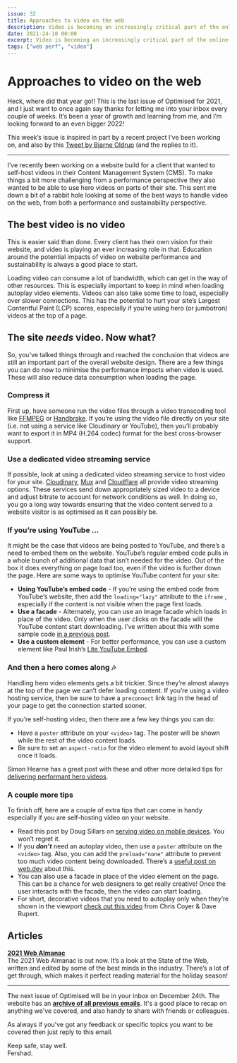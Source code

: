 ```yaml
---
issue: 32
title: Approaches to video on the web
description: Video is becoming an increasingly critical part of the online experience. So how can you include video on a web page without hurting Core Web Vitals, performance or digital sustainability?
date: 2021-24-10 00:00
excerpt: Video is becoming an increasingly critical part of the online experience. So how can you include video on a web page without hurting Core Web Vitals, performance or digital sustainability?
tags: ["web perf", "video"]
---
```


# Approaches to video on the web

Heck, where did that year go!! This is the last issue of Optimised for 2021, and I just want to once again say thanks for letting me into your inbox every couple of weeks. It’s been a year of growth and learning from me, and I’m looking forward to an even bigger 2022!

This week’s issue is inspired in part by a recent project I’ve been working on, and also by this [Tweet by Bjarne Oldrup](https://twitter.com/BjarneOldrup/status/1471043738227122178) (and the replies to it).

***

I’ve recently been working on a website build for a client that wanted to self-host videos in their Content Management System (CMS). To make things a bit more challenging from a performance perspective they also wanted to be able to use hero videos on parts of their site. This sent me down a bit of a rabbit hole looking at some of the best ways to handle video on the web, from both a performance and sustainability perspective.

## The best video is no video

This is easier said than done. Every client has their own vision for their website, and video is playing an ever increasing role in that. Education around the potential impacts of video on website performance and sustainability is always a good place to start. 

Loading video can consume a lot of bandwidth, which can get in the way of other resources. This is especially important to keep in mind when loading autoplay video elements. Videos can also take some time to load, especially over slower connections. This has the potential to hurt your site’s Largest Contentful Paint (LCP) scores, especially if you’re using hero (or jumbotron) videos at the top of a page.

## The site *needs* video. Now what?

So, you’ve talked things through and reached the conclusion that videos are still an important part of the overall website design. There are a few things you can do now to minimise the performance impacts when video is used. These will also reduce data consumption when loading the  page.

### Compress it

First up, have someone run the video files through a video transcoding tool like [FFMPEG](https://ffmpeg.org/) or [Handbrake](https://handbrake.fr/). If you’re using the video file directly on your site (i.e. not using a service like Cloudinary or YouTube), then you’ll probably want to export it in MP4 (H.264 codec) format for the best cross-browser support.

### Use a dedicated video streaming service

If possible, look at using a dedicated video streaming service to host video for your site. [Cloudinary](https://cloudinary.com/invites/lpov9zyyucivvxsnalc5/dyg8fkjzrzhfeiqce9nl), [Mux](https://mux.com/) and [Cloudflare](https://developers.cloudflare.com/stream/) all provide video streaming options. These services send down appropriately sized video to a device and adjust bitrate to account for network conditions as well. In doing so, you go a long way towards ensuring that the video content served to a website visitor is as optimised as it can possibly be.

### If you’re using YouTube ...

It might be the case that videos are being posted to YouTube, and there’s a need to embed them on the website. YouTube’s regular embed code pulls in a whole bunch of additional data that isn’t needed for the video. Out of the box it does everything on page load too, even if the video is further down the page. Here are some ways to optimise YouTube content for your site:

- **Using YouTube’s embed code** - If you’re using the embed code from YouTube’s website, then add the `loading="lazy"` attribute to the `iframe` , especially if the content is not visible when the page first loads.
- **Use a facade** - Alternately, you can use an image facade which loads in place of the video. Only when the user clicks on the facade will the YouTube content start downloading. I’ve written about this with some sample code [in a previous post](https://fershad.com/writing/optimising-embedded-content#youtube).
- **Use a custom element** - For better performance, you can use a custom element like Paul Irish’s [Lite YouTube Embed](https://github.com/paulirish/lite-youtube-embed).

### And then a hero comes along 🎶

Handling hero video elements gets a bit trickier. Since they’re almost always at the top of the page we can’t defer loading content. If you’re using a video hosting service, then be sure to have a `preconnect` link tag in the head of your page to get the connection started sooner.

If you’re self-hosting video, then there are a few key things you can do:

- Have a `poster` attribute on your `<video>` tag. The poster will be shown while the rest of the video content loads.
- Be sure to set an `aspect-ratio` for the video element to avoid layout shift once it loads.

Simon Hearne has a great post with these and other more detailed tips for [delivering performant hero videos](https://simonhearne.com/2021/fast-responsive-videos/).

### A couple more tips

To finish off, here are a couple of extra tips that can come in handy especially if you are self-hosting video on your website.

- Read this post by Doug Sillars on [serving video on mobile devices](https://dougsillars.com/2020/03/03/video-playback-on-mobile-devices/). You won’t regret it.
- If you ***don’t*** need an autoplay video, then use a `poster` attribute on the `<video>` tag. Also, you can add the `preload="none"` attribute to prevent too much video content being downloaded. There’s a [useful post on web.dev](https://web.dev/fast-playback-with-preload/#video-preload-attribute) about this.
- You can also use a facade in place of the video element on the page. This can be a chance for web designers to get really creative! Once the user interacts with the facade, then the video can start loading.
- For short, decorative videos that you need to autoplay only when they’re shown in the viewport [check out this video](https://www.youtube.com/watch?v=mV4tnQkqhmI) from Chris Coyer & Dave Rupert.

## Articles

**[2021 Web Almanac](https://almanac.httparchive.org/en/2021/table-of-contents)**  
The 2021 Web Almanac is out now. It’s a look at the State of the Web, written and edited by some of the best minds in the industry. There’s a lot of get through, which makes it perfect reading material for the holiday season!

***

The next issue of Optimised will be in your inbox on December 24th. The website has an **[archive of all previous emails](https://optimised.email/)**. It's a good place to recap on anything we've covered, and also handy to share with friends or colleagues.

As always if you've got any feedback or specific topics you want to be covered then just reply to this email.

Keep safe, stay well.  
Fershad.